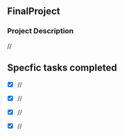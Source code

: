 ## FinalProject

### Project Description
//

## Specfic tasks completed
- [X] //
- [X] //
- [X] //
- [X] //

